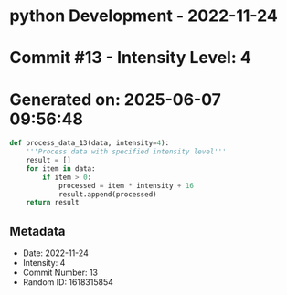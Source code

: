 ﻿# python Development - 2022-11-24
# Commit #13 - Intensity Level: 4
# Generated on: 2025-06-07 09:56:48
```python
def process_data_13(data, intensity=4):
    '''Process data with specified intensity level'''
    result = []
    for item in data:
        if item > 0:
            processed = item * intensity + 16
            result.append(processed)
    return result
```
## Metadata
- Date: 2022-11-24
- Intensity: 4
- Commit Number: 13
- Random ID: 1618315854
